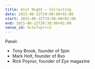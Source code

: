 ```yaml
---
title: Unit Night – Collecting
date: 2015-06-22T19:00:00+01:00
start: 2015-06-22T19:00:00+01:00
end: 2015-06-22T20:30:00+01:00
venue_id: 9c3xfvpr+c2
---
```

Panel:

* Tony Brook, founder of Spin
* Mark Holt, founder of 8vo
* Rick Poynor, founder of <cite>Eye</cite> magazine
